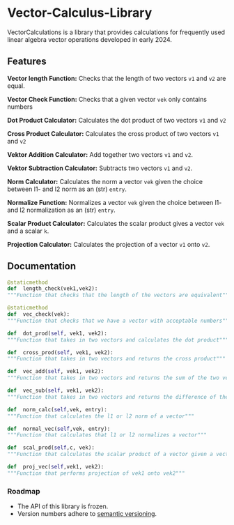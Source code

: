 # Vector-Calculus-Library
VectorCalculations is a library that provides calculations for frequently used linear algebra vector operations developed in early 2024.

## Features
**Vector length Function:** Checks that the length of two vectors `v1` and `v2` are equal.

**Vector Check Function:** Checks that a given vector `vek` only contains numbers

**Dot Product Calculator:** Calculates the dot product of two vectors `v1` and `v2` 

**Cross Product Calculator:** Calculates the cross product of two vectors `v1` and `v2` 

**Vektor Addition Calculator:** Add together two vectors `v1` and `v2`.

**Vektor Subtraction Calculator:** Subtracts two vectors `v1` and `v2`.

**Norm Calculator:** Calculates the norm a vector `vek`  given the choice between l1- and l2 norm as an (str) `entry`.

**Normalize Function:** Normalizes a vector `vek` given the choice between l1- and l2 normalization as an (str) `entry`.

**Scalar Product Calculator:** Calculates the scalar product gives a vector `vek` and a scalar `k`.

**Projection Calculator:** Calculates the projection of a vector `v1` onto `v2`.



## Documentation

```python
@staticmethod
def  length_check(vek1,vek2):
"""Function that checks that the length of the vectors are equivalent"""

@staticmethod
def  vec_check(vek):
"""Function that checks that we have a vector with acceptable numbers"""

def  dot_prod(self, vek1, vek2):
"""Function that takes in two vectors and calculates the dot product"""

def  cross_prod(self, vek1, vek2):
"""Function that takes in two vectors and returns the cross product"""

def  vec_add(self, vek1, vek2):
"""Function that takes in two vectors and returns the sum of the two vectors"""

def  vec_sub(self, vek1, vek2):
"""Function that takes in two vectors and returns the difference of the two vectors"""

def  norm_calc(self,vek, entry):
"""Function that calculates the l1 or l2 norm of a vector"""

def  normal_vec(self,vek, entry):
"""Function that calculates that l1 or l2 normalizes a vector"""

def  scal_prod(self,c, vek):
"""Function that calculates the scalar product of a vector given a vector and a scalar"""

def  proj_vec(self,vek1, vek2):
"""Function that performs projection of vek1 onto vek2""" 
````

### Roadmap

* The API of this library is frozen.
* Version numbers adhere to [semantic versioning](http://semver.org/).
